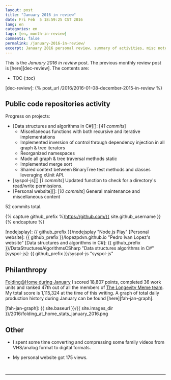 ```yaml
---
layout: post
title: "January 2016 in review"
date: Fri Feb  5 18:59:25 CST 2016
lang: en
categories: en
tags: [en, month-in-review]
comments: false
permalink: /january-2016-in-review/
excerpt: January 2016 personal review, summary of activities, misc notes...
---
```


This is the *January 2016 in review* post. The previous monthly review post is
[here][dec-review].  The contents are:

* TOC
{:toc}

[dec-review]: {% post_url /2016/2016-01-08-december-2015-in-review %}

## Public code repositories activity ###################################

Progress on projects:

- [Data structures and algorithms in C#][]: [*41 commits*]
  - Miscellaneous functions with both recursive and iterative implementations
  - Implemented inversion of control through dependency injection in all graph
    & tree iterators
  - Reorganized namespaces
  - Made all graph & tree traversal methods static
  - Implemented merge sort
  - Shared context between BinaryTree test methods and classes leveraging xUnit
    API.
- [syspol-js][] [*1 commits*] Updated function to check for a directory's
  read/write permissions.
- [Personal website][]: [*10 commits*] General maintenance and miscellaneous
  content

52 commits total.

{% capture github_prefix %}https://github.com/{{ site.github_username }}{% endcapture %}

[nodejsplay]: {{ github_prefix }}/nodejsplay "Node.js Play"
[Personal website]: {{ github_prefix }}/lopezpdvn.github.io "Pedro Ivan Lopez's website"
[Data structures and algorithms in C#]: {{ github_prefix }}/DataStructuresAlgorithmsCSharp "Data structures algorithms in C#"
[syspol-js]: {{ github_prefix }}/syspol-js "syspol-js"

## Philanthropy #######################################################

[Folding@Home during January][fah-stats] I scored 18,807 points, completed 36
work units and ranked 47th out of all the members of [The Longevity Meme
team][].  My total score is 1,115,324 at the time of this writing.  A graph of
total daily production history during January can be found
[here][fah-jan-graph].

[fah-stats]: http://folding.extremeoverclocking.com/user_summary.php?s=&u=648628 "dreilopz - User Summary - EXTREME Overclocking Folding @ Home Stats"
[The Longevity Meme team]: http://folding.extremeoverclocking.com/user_list.php?s=&t=32461 "The Longevity Meme Individual Users List"
[fah-jan-graph]: {{ site.baseurl }}/{{ site.images_dir }}/2016/folding_at_home_stats_january_2016.png

## Other ###############################################################

- I spent some time converting and compressing some family videos from
  VHS/analog format to digital formats.

- My personal website got 175 views.

<br/>

---
